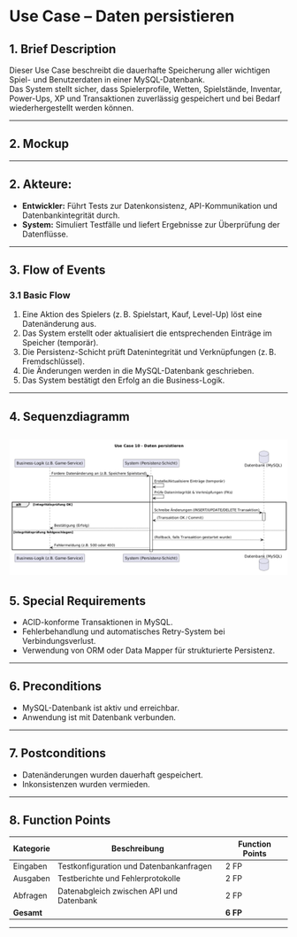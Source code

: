 # Use Case – Daten persistieren

## 1. Brief Description
Dieser Use Case beschreibt die dauerhafte Speicherung aller wichtigen Spiel- und Benutzerdaten in einer MySQL-Datenbank.  
Das System stellt sicher, dass Spielerprofile, Wetten, Spielstände, Inventar, Power-Ups, XP und Transaktionen zuverlässig gespeichert und bei Bedarf wiederhergestellt werden können.

---

## 2. Mockup

---
<!--
## 3. Screenshots

---
-->
## 2. Akteure:
- **Entwickler:** Führt Tests zur Datenkonsistenz, API-Kommunikation und Datenbankintegrität durch.  
- **System:** Simuliert Testfälle und liefert Ergebnisse zur Überprüfung der Datenflüsse.

---

## 3. Flow of Events

### 3.1 Basic Flow
1. Eine Aktion des Spielers (z. B. Spielstart, Kauf, Level-Up) löst eine Datenänderung aus.
2. Das System erstellt oder aktualisiert die entsprechenden Einträge im Speicher (temporär).
3. Die Persistenz-Schicht prüft Datenintegrität und Verknüpfungen (z. B. Fremdschlüssel).
4. Die Änderungen werden in die MySQL-Datenbank geschrieben.
5. Das System bestätigt den Erfolg an die Business-Logik.

---
## 4. Sequenzdiagramm
![alt text](<Sequenzdiagramme/Sequenzdiagramm Datenpersistieren.png>)
---



## 5. Special Requirements
- ACID-konforme Transaktionen in MySQL.
- Fehlerbehandlung und automatisches Retry-System bei Verbindungsverlust.
- Verwendung von ORM oder Data Mapper für strukturierte Persistenz.

---

## 6. Preconditions
- MySQL-Datenbank ist aktiv und erreichbar.
- Anwendung ist mit Datenbank verbunden.

---

## 7. Postconditions
- Datenänderungen wurden dauerhaft gespeichert.
- Inkonsistenzen wurden vermieden.

---
<!--
## 8. Save changes / Sync with server
Alle Änderungen werden asynchron oder sofort (je nach Operation) synchronisiert.  
Die Daten werden serverseitig regelmäßig gesichert (Backup).

---

## 9. Function Points
- Daten schreiben
- Daten aktualisieren
- Integrität prüfen
- Fehlerbehandlung / Rollback
- Synchronisation
-->

## 8. Function Points

| Kategorie  | Beschreibung                                | Function Points |
|-------------|----------------------------------------------|-----------------|
| Eingaben    | Testkonfiguration und Datenbankanfragen      | 2 FP            |
| Ausgaben    | Testberichte und Fehlerprotokolle            | 2 FP            |
| Abfragen    | Datenabgleich zwischen API und Datenbank     | 2 FP            |
| **Gesamt**  |                                              | **6 FP**        |
---